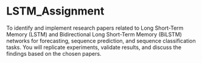 # LSTM_Assignment
To identify and implement research papers related to Long Short-Term Memory (LSTM) and Bidirectional Long Short-Term Memory (BiLSTM) networks for forecasting, sequence prediction, and sequence classification tasks. You will replicate experiments, validate results, and discuss the findings based on the chosen papers.
